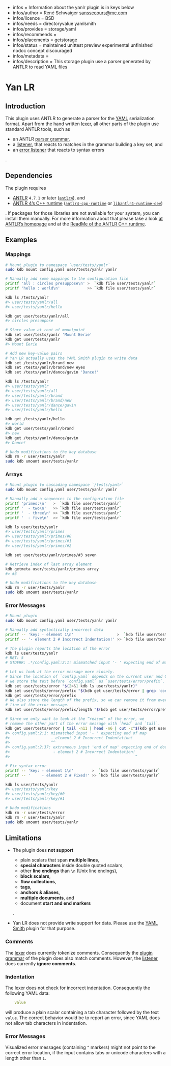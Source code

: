 - infos = Information about the yanlr plugin is in keys below
- infos/author = René Schwaiger <sanssecours@me.com>
- infos/licence = BSD
- infos/needs = directoryvalue yamlsmith
- infos/provides = storage/yaml
- infos/recommends =
- infos/placements = getstorage
- infos/status = maintained unittest preview experimental unfinished nodoc concept discouraged
- infos/metadata =
- infos/description = This storage plugin use a parser generated by ANTLR to read YAML files

# Yan LR

## Introduction

This plugin uses ANTLR to generate a parser for the [YAML](http://yaml.org) serialization format. Apart from the hand written [lexer](yaml_lexer.cpp), all other parts of the plugin use standard ANTLR tools, such as

- an ANTLR [parser grammar](YAML.g4),
- a [listener](listener.cpp), that reacts to matches in the grammar building a key set, and
- an [error listener](error_listener.cpp) that reacts to syntax errors

.

## Dependencies

The plugin requires

- [ANTLR](https://www.antlr.org) `4.7.1` or later ([`antlr4`](https://repology.org/metapackage/antlr4)), and
- [ANTLR 4’s C++ runtime](https://github.com/antlr/antlr4/tree/master/runtime/Cpp)
  ([`antlr4-cpp-runtime`](https://repology.org/metapackage/antlr4-cpp-runtime) or [`libantlr4-runtime-dev`](https://packages.debian.org/search?searchon=names&keywords=libantlr4-runtime-dev))

. If packages for those libraries are not available for your system, you can install them manually. For more information about that please
take a look [at ANTLR’s homepage](https://www.antlr.org) and at the
[ReadMe of the ANTLR C++ runtime](https://github.com/antlr/antlr4/tree/master/runtime/Cpp).

## Examples

### Mappings

```sh
# Mount plugin to namespace `user/tests/yanlr`
sudo kdb mount config.yaml user/tests/yanlr yanlr

# Manually add some mappings to the configuration file
printf 'all : circles presuppose\n' >  `kdb file user/tests/yanlr`
printf 'hello : world\n'            >> `kdb file user/tests/yanlr`

kdb ls /tests/yanlr
#> user/tests/yanlr/all
#> user/tests/yanlr/hello

kdb get user/tests/yanlr/all
#> circles presuppose

# Store value at root of mountpoint
kdb set user/tests/yanlr 'Mount Eerie'
kdb get user/tests/yanlr
#> Mount Eerie

# Add new key-value pairs
# Yan LR actually uses the YAML Smith plugin to write data
kdb set /tests/yanlr/brand new
kdb set /tests/yanlr/brand/new eyes
kdb set /tests/yanlr/dance/gavin 'Dance!'

kdb ls /tests/yanlr
#> user/tests/yanlr
#> user/tests/yanlr/all
#> user/tests/yanlr/brand
#> user/tests/yanlr/brand/new
#> user/tests/yanlr/dance/gavin
#> user/tests/yanlr/hello

kdb get /tests/yanlr/hello
#> world
kdb get user/tests/yanlr/brand
#> new
kdb get /tests/yanlr/dance/gavin
#> Dance!

# Undo modifications to the key database
kdb rm -r user/tests/yanlr
sudo kdb umount user/tests/yanlr
```

### Arrays

```sh
# Mount plugin to cascading namespace `/tests/yanlr`
sudo kdb mount config.yaml user/tests/yanlr yanlr

# Manually add a sequences to the configuration file
printf 'primes:\n'   >  `kdb file user/tests/yanlr`
printf '  - two\n'   >> `kdb file user/tests/yanlr`
printf '  - three\n' >> `kdb file user/tests/yanlr`
printf '  - five\n'  >> `kdb file user/tests/yanlr`

kdb ls user/tests/yanlr
#> user/tests/yanlr/primes
#> user/tests/yanlr/primes/#0
#> user/tests/yanlr/primes/#1
#> user/tests/yanlr/primes/#2

kdb set user/tests/yanlr/primes/#3 seven

# Retrieve index of last array element
kdb getmeta user/tests/yanlr/primes array
#> #3

# Undo modifications to the key database
kdb rm -r user/tests/yanlr
sudo kdb umount user/tests/yanlr
```

### Error Messages

```sh
# Mount plugin
sudo kdb mount config.yaml user/tests/yanlr yanlr

# Manually add syntactically incorrect data
printf -- 'key: - element 1\n'                   >  `kdb file user/tests/yanlr`
printf -- '- element 2 # Incorrect Indentation!' >> `kdb file user/tests/yanlr`

# The plugin reports the location of the error
kdb ls user/tests/yanlr
# RET: 5
# STDERR: .*/config.yaml:2:1: mismatched input '- ' expecting end of map.*

# Let us look at the error message more closely.
# Since the location of `config.yaml` depends on the current user and OS,
# we store the text before `config.yaml` as `user/tests/error/prefix`.
kdb set user/tests/error "$(2>&1 kdb ls user/tests/yanlr)"
kdb set user/tests/error/prefix "$(kdb get user/tests/error | grep 'config.yaml' | head -1 | sed -E 's/(.*)config.yaml.*/\1/')"
kdb get user/tests/error/prefix
# We also store the length of the prefix, so we can remove it from every
# line of the error message.
kdb set user/tests/error/prefix/length "$(kdb get user/tests/error/prefix | wc -c | sed 's/[ ]*//g')"

# Since we only want to look at the “reason” of the error, we
# remove the other part of the error message with `head` and `tail`.
kdb get user/tests/error | tail -n11 | head -n6 | cut -c"$(kdb get user/tests/error/prefix/length | tr -d '\n')"-
#> config.yaml:2:1: mismatched input '- ' expecting end of map
#>                  - element 2 # Incorrect Indentation!
#>                  ^^
#> config.yaml:2:37: extraneous input 'end of map' expecting end of document
#>                   - element 2 # Incorrect Indentation!
#>                                                       ^

# Fix syntax error
printf -- 'key: - element 1\n'        >  `kdb file user/tests/yanlr`
printf -- '     - element 2 # Fixed!' >> `kdb file user/tests/yanlr`

kdb ls user/tests/yanlr
#> user/tests/yanlr/key
#> user/tests/yanlr/key/#0
#> user/tests/yanlr/key/#1

# Undo modifications
kdb rm -r user/tests/error
kdb rm -r user/tests/yanlr
sudo kdb umount user/tests/yanlr
```

## Limitations

- The plugin does **not support**

  - plain scalars that span **multiple lines**,
  - **special characters** inside double quoted scalars,
  - other **line endings** than `\n` (Unix line endings),
  - **block scalars**,
  - **flow collections**,
  - **tags**,
  - **anchors & aliases**,
  - **multiple documents**, and
  - document **start and end markers**

  .

- Yan LR does not provide write support for data. Please use the [YAML Smith](../yamlsmith/) plugin for that purpose.

### Comments

The [lexer](yaml_lexer.cpp) does currently tokenize comments. Consequently the [plugin grammar](YAML.g4) of the plugin does also match comments. However, the [listener](listener.cpp) does currently **ignore comments**.

### Indentation

The lexer does not check for incorrect indentation. Consequently the following YAML data:

<!-- prettier-ignore-start -->

```yaml
	value
```

<!-- prettier-ignore-end -->

will produce a plain scalar containing a tab character followed by the text `value`. The correct behavior would be to report an error, since YAML does not allow tab characters in indentation.

### Error Messages

Visualized error messages (containing `^` markers) might not point to the correct error location, if the input contains tabs or unicode characters with a length other than `1`.
